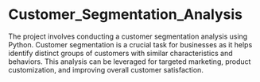 # Customer_Segmentation_Analysis
The project involves conducting a customer segmentation analysis using Python. Customer segmentation is a crucial task for businesses as it helps identify distinct groups of customers with similar characteristics and behaviors. This analysis can be leveraged for targeted marketing, product customization, and improving overall customer satisfaction.
